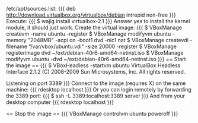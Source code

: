 /etc/apt/sources.list:
{{{
deb http://download.virtualbox.org/virtualbox/debian intrepid non-free
}}}
Execute:
{{{
$ wajig install virtualbox-2.1
}}}
Answer yes to install the kernel module, it should just work. Create the virtual image:
{{{
$ VBoxManage createvm -name ubuntu -register
$ VBoxManage modifyvm ubuntu -memory "2048MB" -acpi on -boot1 dvd -nic1 nat
$ VBoxManage createvdi -filename “/var/vbox/ubuntu.vdi” -size 20000 -register
$ VBoxManage registerimage dvd ~/ext/debian-40r6-amd64-netinst.iso
$ VBoxManage modifyvm ubuntu -dvd ~/ext/debian-40r6-amd64-netinst.iso
}}}
== Start the image ==
{{{
$ VBoxHeadless -startvm ubuntu
VirtualBox Headless Interface 2.1.2
(C) 2008-2009 Sun Microsystems, Inc.
All rights reserved.

Listening on port 3389
}}}
Connect to the image (requires X) on the same machine:
{{{
rdesktop localhost
}}}
Or you can login remotely by forwarding the 3389 port:
{{{
$ ssh -L 3389:localhost:3389 server
}}}
And from your desktop computer
{{{
rdesktop localhost
}}}

== Stop the image ==
{{{
VBoxManage controlvm ubuntu poweroff
}}}
